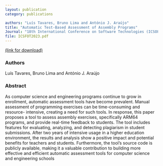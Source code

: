 ```yaml
---
layout: publication
category: publications

authors: "Luís Tavares, Bruno Lima and António J. Araújo"
title: "Automatic Test-Based Assessment of Assembly Programs"
Journal: "18th International Conference on Software Technologies (ICSOFT 2023)"
file: ICSFOT2023.pdf
---
```


<a href="https://www.scitepress.org/PublicationsDetail.aspx?ID=8+COZV4+dl0=&t=1/"><i class="icon-pdf"></i> (link for download)</a>

### Authors

Luís Tavares, Bruno Lima and António J. Araújo

### Abstract

As computer science and engineering programs continue to grow in enrollment, automatic assessment tools have become prevalent. Manual assessment of programming exercises can be time-consuming and resource- intensive, creating a need for such tools. In response, this paper proposes a tool to assess assembly exercises, specifically ARM64 programs, and provide real-time feedback to students. The tool includes features for evaluating, analyzing, and detecting plagiarism in student submissions. After two years of intensive usage in a higher education environment, the results and analysis show a positive impact and potential benefits for teachers and students. Furthermore, the tool’s source code is publicly available, making it a valuable contribution to building more effective and efficient automatic assessment tools for computer science and engineering schools